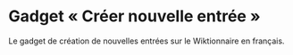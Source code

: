 # Gadget « Créer nouvelle entrée »

Le gadget de création de nouvelles entrées sur le Wiktionnaire en français.
